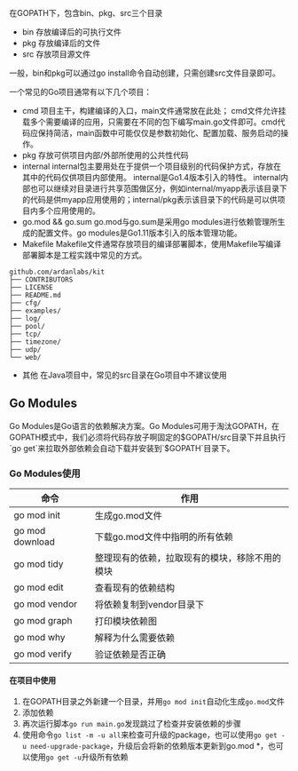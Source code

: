 在GOPATH下，包含bin、pkg、src三个目录

-  bin
  存放编译后的可执行文件
- pkg
  存放编译后的文件
- src
  存放项目源文件

一般，bin和pkg可以通过go install命令自动创建，只需创建src文件目录即可。





一个常见的Go项目通常有以下几个项目：

- cmd
  项目主干，构建编译的入口，main文件通常放在此处；
  cmd文件允许挂载多个需要编译的应用，只需要在不同的包下编写main.go文件即可。cmd代码应保持简洁，main函数中可能仅仅是参数初始化、配置加载、服务启动的操作。
- pkg
  存放可供项目内部/外部所使用的公共性代码
- internal
  internal包主要用处在于提供一个项目级别的代码保护方式，存放在其中的代码仅供项目内部使用。
  internal是Go1.4版本引入的特性。
  internal内部也可以继续对目录进行共享范围做区分，例如internal/myapp表示该目录下的代码是供myapp应用使用的；internal/pkg表示该目录下的代码是可以供项目内多个应用使用的。
- go.mod && go.sum
  go.mod与go.sum是采用go modules进行依赖管理所生成的配置文件。go modules是Go1.11版本引入的版本管理功能。
- Makefile
  Makefile文件通常存放项目的编译部署脚本，使用Makefile写编译部署脚本是工程实践中常见的方式。

```text
github.com/ardanlabs/kit
├── CONTRIBUTORS
├── LICENSE
├── README.md
├── cfg/  
├── examples/  
├── log/ 
├── pool/
├── tcp/
├── timezone/
├── udp/
└── web/
```

- 其他
  在Java项目中，常见的src目录在Go项目中不建议使用



## Go Modules

Go Modules是Go语言的依赖解决方案。Go Modules可用于淘汰GOPATH，在GOPATH模式中，我们必须将代码存放子啊固定的$GOPATH/src目录下并且执行`go get`来拉取外部依赖会自动下载并安装到`$GOPATH`目录下。

### Go Modules使用

| 命令            | 作用                                           |
| --------------- | ---------------------------------------------- |
| go mod init     | 生成go.mod文件                                 |
| go mod download | 下载go.mod文件中指明的所有依赖                 |
| go mod tidy     | 整理现有的依赖，拉取现有的模块，移除不用的模块 |
| go mod edit     | 查看现有的依赖结构                             |
| go mod vendor   | 将依赖复制到vendor目录下                       |
| go mod graph    | 打印模块依赖图                                 |
| go mod why      | 解释为什么需要依赖                             |
| go mod verify   | 验证依赖是否正确                               |

#### 在项目中使用

1. 在GOPATH目录之外新建一个目录，并用`go mod init`自动化生成`go.mod`文件
2. 添加依赖
3. 再次运行脚本`go run main.go`发现跳过了检查并安装依赖的步骤
4. 使用命令`go list -m -u all`来检查可升级的package，也可以使用`go get -u need-upgrade-package`，升级后会将新的依赖版本更新到go.mod *，也可以使用`go get -u`升级所有依赖
